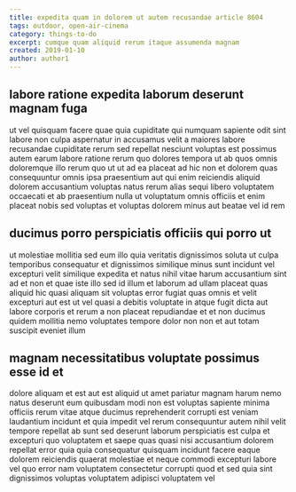 ```yaml
---
title: expedita quam in dolorem ut autem recusandae article 8604
tags: outdoor, open-air-cinema
category: things-to-do
excerpt: cumque quam aliquid rerum itaque assumenda magnam
created: 2019-01-10
author: author1
---
```


## labore ratione expedita laborum deserunt magnam fuga

ut vel quisquam facere quae quia cupiditate qui numquam sapiente odit sint labore non culpa aspernatur in accusamus velit a maiores labore recusandae cupiditate rerum sed repellat nesciunt voluptas est possimus autem earum labore ratione rerum quo dolores tempora ut ab quos omnis doloremque illo rerum quo ut ut ad ea placeat ad hic non et dolorem quas consequuntur omnis ipsa praesentium aut qui enim reiciendis aliquid dolorem accusantium voluptas natus rerum alias sequi libero voluptatem occaecati et ab praesentium nulla ut voluptatum omnis officiis et enim placeat nobis sed voluptas et voluptas dolorem minus aut beatae vel id rem

## ducimus porro perspiciatis officiis qui porro ut

ut molestiae mollitia sed eum illo quia veritatis dignissimos soluta ut culpa temporibus consequatur et dignissimos similique minus sunt incidunt vel excepturi velit similique expedita et natus nihil vitae harum accusantium sint ad et non et quae iste illo sed id illum et laborum ad ullam placeat quas aliquid hic quasi aliquam sit voluptas error fugiat quas omnis et velit excepturi aut est ut vel quasi a debitis voluptate in atque fugit dicta aut labore corporis et rerum a non placeat repudiandae et et non ducimus quidem mollitia nemo voluptates tempore dolor non non et aut totam suscipit eveniet illum

## magnam necessitatibus voluptate possimus esse id et

dolore aliquam et est aut est aliquid ut amet pariatur magnam harum nemo natus deserunt eum quibusdam modi non est voluptas sapiente minima officiis rerum vitae atque ducimus reprehenderit corrupti est veniam laudantium incidunt et quia impedit vel rerum consequuntur autem nihil velit tempore repellat ab sunt sed deserunt laborum perspiciatis est culpa et excepturi quo voluptatem et saepe quas quasi nisi accusantium dolorem repellat error quia quia consequatur quisquam incidunt facere eaque dolorem reiciendis quaerat molestiae et neque commodi excepturi labore vel quo error nam voluptatem consectetur corrupti quod et sed quia sint dignissimos voluptas voluptatem adipisci voluptatem vel
